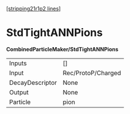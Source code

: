 [[stripping21r1p2 lines]](./stripping21r1p2-index)

# StdTightANNPions

**CombinedParticleMaker/StdTightANNPions**

|                 |                    |
|-----------------|--------------------|
| Inputs          | []               |
| Input           | Rec/ProtoP/Charged |
| DecayDescriptor | None               |
| Output          | None               |
| Particle        | pion               |
